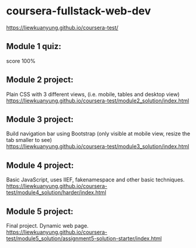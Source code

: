 # coursera-fullstack-web-dev
https://liewkuanyung.github.io/coursera-test/

## Module 1 quiz:
score 100%

## Module 2 project: 
Plain CSS with 3 different views, (i.e. mobile, tables and desktop view)
<br>
https://liewkuanyung.github.io/coursera-test/module2_solution/index.html

## Module 3 project:
Build navigation bar using Bootstrap (only visible at mobile view, resize the tab smaller to see)
<br>
https://liewkuanyung.github.io/coursera-test/module3_solution/index.html

## Module 4 project:
Basic JavaScript, uses IIEF, fakenamespace and other basic techniques.
<br>
https://liewkuanyung.github.io/coursera-test/module4_solution/harder/index.html

## Module 5 project:
Final project. Dynamic web page.
<br>
https://liewkuanyung.github.io/coursera-test/module5_solution/assignment5-solution-starter/index.html
